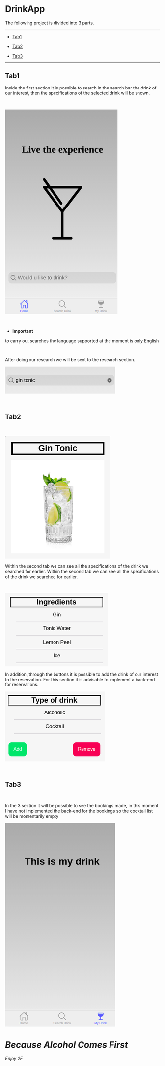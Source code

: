 # DrinkApp

The following project is divided into 3 parts.

<hr>

- [Tab1](#tab1)

- [Tab2](#tab2)

- [Tab3](#tab3)


<hr>

## Tab1

Inside the first section it is possible to search in the search bar the drink of our interest, then the specifications of the selected drink will be shown.

<br>

![tab1](./imgs/tab1.png) 

<br>

  - **Important**

to carry out searches the language supported at the moment is only English

<br>

After doing our research we will be sent to the research section. 


![tab1-bar](./imgs/tab1-bar.png) <br>

<br>

## Tab2

<br>

![tab21](./imgs/tab21.png) <br>

Within the second tab we can see all the specifications of the drink we searched for earlier. Within the second tab we can see all the specifications of the drink we searched for earlier. 

<br>

![tab21](./imgs/tab22.png) <br>

In addition, through the buttons it is possible to add the drink of our interest to the reservation. 
For this section it is advisable to implement a back-end for reservations.

![tab21](./imgs/tab23.png) <br>

<br>

## Tab3

<br> 

In the 3 section it will be possible to see the bookings made, in this moment I have not implemented the back-end for the bookings so the cocktail list will be momentarily empty

![tab3](./imgs/tab3.png) <br>

# *Because Alcohol Comes First*

*Enjoy 2F*


